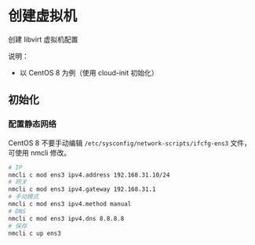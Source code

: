 # 创建虚拟机

创建 libvirt 虚拟机配置

说明：

- 以 CentOS 8 为例（使用 cloud-init 初始化）

## 初始化

### 配置静态网络

CentOS 8 不要手动编辑 `/etc/sysconfig/network-scripts/ifcfg-ens3` 文件，可使用 nmcli 修改。

```bash
# IP
nmcli c mod ens3 ipv4.address 192.168.31.10/24
# 网关
nmcli c mod ens3 ipv4.gateway 192.168.31.1
# 手动模式
nmcli c mod ens3 ipv4.method manual
# DNS
nmcli c mod ens3 ipv4.dns 8.8.8.8
# 保存
nmcli c up ens3
```
